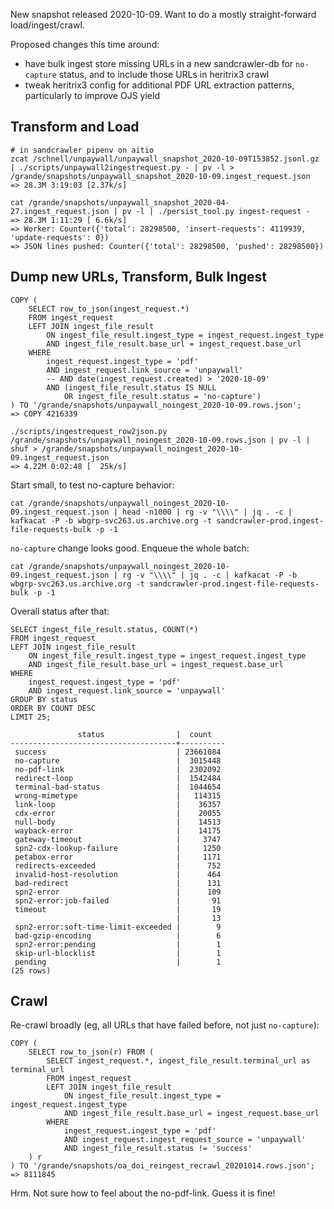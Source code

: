 
New snapshot released 2020-10-09. Want to do a mostly straight-forward
load/ingest/crawl.

Proposed changes this time around:

- have bulk ingest store missing URLs in a new sandcrawler-db for `no-capture`
  status, and to include those URLs in heritrix3 crawl
- tweak heritrix3 config for additional PDF URL extraction patterns,
  particularly to improve OJS yield


## Transform and Load

    # in sandcrawler pipenv on aitio
    zcat /schnell/unpaywall/unpaywall_snapshot_2020-10-09T153852.jsonl.gz | ./scripts/unpaywall2ingestrequest.py - | pv -l > /grande/snapshots/unpaywall_snapshot_2020-10-09.ingest_request.json
    => 28.3M 3:19:03 [2.37k/s]

    cat /grande/snapshots/unpaywall_snapshot_2020-04-27.ingest_request.json | pv -l | ./persist_tool.py ingest-request -
    => 28.3M 1:11:29 [ 6.6k/s]
    => Worker: Counter({'total': 28298500, 'insert-requests': 4119939, 'update-requests': 0})
    => JSON lines pushed: Counter({'total': 28298500, 'pushed': 28298500})

## Dump new URLs, Transform, Bulk Ingest

    COPY (
        SELECT row_to_json(ingest_request.*)
        FROM ingest_request
        LEFT JOIN ingest_file_result
            ON ingest_file_result.ingest_type = ingest_request.ingest_type
            AND ingest_file_result.base_url = ingest_request.base_url
        WHERE
            ingest_request.ingest_type = 'pdf'
            AND ingest_request.link_source = 'unpaywall'
            -- AND date(ingest_request.created) > '2020-10-09'
            AND (ingest_file_result.status IS NULL
                OR ingest_file_result.status = 'no-capture')
    ) TO '/grande/snapshots/unpaywall_noingest_2020-10-09.rows.json';
    => COPY 4216339

    ./scripts/ingestrequest_row2json.py /grande/snapshots/unpaywall_noingest_2020-10-09.rows.json | pv -l | shuf > /grande/snapshots/unpaywall_noingest_2020-10-09.ingest_request.json
    => 4.22M 0:02:48 [  25k/s]

Start small, to test no-capture behavior:

    cat /grande/snapshots/unpaywall_noingest_2020-10-09.ingest_request.json | head -n1000 | rg -v "\\\\" | jq . -c | kafkacat -P -b wbgrp-svc263.us.archive.org -t sandcrawler-prod.ingest-file-requests-bulk -p -1

`no-capture` change looks good. Enqueue the whole batch:

    cat /grande/snapshots/unpaywall_noingest_2020-10-09.ingest_request.json | rg -v "\\\\" | jq . -c | kafkacat -P -b wbgrp-svc263.us.archive.org -t sandcrawler-prod.ingest-file-requests-bulk -p -1

Overall status after that:

    SELECT ingest_file_result.status, COUNT(*)
    FROM ingest_request
    LEFT JOIN ingest_file_result
        ON ingest_file_result.ingest_type = ingest_request.ingest_type
        AND ingest_file_result.base_url = ingest_request.base_url
    WHERE 
        ingest_request.ingest_type = 'pdf'
        AND ingest_request.link_source = 'unpaywall'
    GROUP BY status
    ORDER BY COUNT DESC
    LIMIT 25;

                   status                |  count   
    -------------------------------------+----------
     success                             | 23661084
     no-capture                          |  3015448
     no-pdf-link                         |  2302092
     redirect-loop                       |  1542484
     terminal-bad-status                 |  1044654
     wrong-mimetype                      |   114315
     link-loop                           |    36357
     cdx-error                           |    20055
     null-body                           |    14513
     wayback-error                       |    14175
     gateway-timeout                     |     3747
     spn2-cdx-lookup-failure             |     1250
     petabox-error                       |     1171
     redirects-exceeded                  |      752
     invalid-host-resolution             |      464
     bad-redirect                        |      131
     spn2-error                          |      109
     spn2-error:job-failed               |       91
     timeout                             |       19
                                         |       13
     spn2-error:soft-time-limit-exceeded |        9
     bad-gzip-encoding                   |        6
     spn2-error:pending                  |        1
     skip-url-blocklist                  |        1
     pending                             |        1
    (25 rows)

## Crawl

Re-crawl broadly (eg, all URLs that have failed before, not just `no-capture`):

    COPY (
        SELECT row_to_json(r) FROM (
            SELECT ingest_request.*, ingest_file_result.terminal_url as terminal_url
            FROM ingest_request
            LEFT JOIN ingest_file_result
                ON ingest_file_result.ingest_type = ingest_request.ingest_type
                AND ingest_file_result.base_url = ingest_request.base_url
            WHERE
                ingest_request.ingest_type = 'pdf'
                AND ingest_request.ingest_request_source = 'unpaywall'
                AND ingest_file_result.status != 'success'
        ) r
    ) TO '/grande/snapshots/oa_doi_reingest_recrawl_20201014.rows.json';
    => 8111845

Hrm. Not sure how to feel about the no-pdf-link. Guess it is fine!

